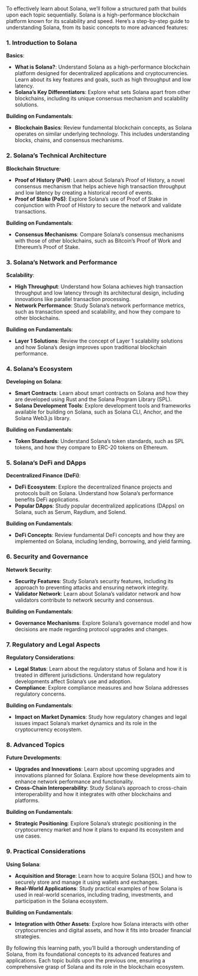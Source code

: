 To effectively learn about Solana, we’ll follow a structured path that builds upon each topic sequentially. Solana is a high-performance blockchain platform known for its scalability and speed. Here’s a step-by-step guide to understanding Solana, from its basic concepts to more advanced features:

### 1. **Introduction to Solana**

   **Basics**:
   - **What is Solana?**: Understand Solana as a high-performance blockchain platform designed for decentralized applications and cryptocurrencies. Learn about its key features and goals, such as high throughput and low latency.
   - **Solana’s Key Differentiators**: Explore what sets Solana apart from other blockchains, including its unique consensus mechanism and scalability solutions.

   **Building on Fundamentals**:
   - **Blockchain Basics**: Review fundamental blockchain concepts, as Solana operates on similar underlying technology. This includes understanding blocks, chains, and consensus mechanisms.

### 2. **Solana’s Technical Architecture**

   **Blockchain Structure**:
   - **Proof of History (PoH)**: Learn about Solana’s Proof of History, a novel consensus mechanism that helps achieve high transaction throughput and low latency by creating a historical record of events.
   - **Proof of Stake (PoS)**: Explore Solana’s use of Proof of Stake in conjunction with Proof of History to secure the network and validate transactions.

   **Building on Fundamentals**:
   - **Consensus Mechanisms**: Compare Solana’s consensus mechanisms with those of other blockchains, such as Bitcoin’s Proof of Work and Ethereum’s Proof of Stake.

### 3. **Solana’s Network and Performance**

   **Scalability**:
   - **High Throughput**: Understand how Solana achieves high transaction throughput and low latency through its architectural design, including innovations like parallel transaction processing.
   - **Network Performance**: Study Solana’s network performance metrics, such as transaction speed and scalability, and how they compare to other blockchains.

   **Building on Fundamentals**:
   - **Layer 1 Solutions**: Review the concept of Layer 1 scalability solutions and how Solana’s design improves upon traditional blockchain performance.

### 4. **Solana’s Ecosystem**

   **Developing on Solana**:
   - **Smart Contracts**: Learn about smart contracts on Solana and how they are developed using Rust and the Solana Program Library (SPL).
   - **Solana Development Tools**: Explore development tools and frameworks available for building on Solana, such as Solana CLI, Anchor, and the Solana Web3.js library.

   **Building on Fundamentals**:
   - **Token Standards**: Understand Solana’s token standards, such as SPL tokens, and how they compare to ERC-20 tokens on Ethereum.

### 5. **Solana’s DeFi and DApps**

   **Decentralized Finance (DeFi)**:
   - **DeFi Ecosystem**: Explore the decentralized finance projects and protocols built on Solana. Understand how Solana’s performance benefits DeFi applications.
   - **Popular DApps**: Study popular decentralized applications (DApps) on Solana, such as Serum, Raydium, and Solend.

   **Building on Fundamentals**:
   - **DeFi Concepts**: Review fundamental DeFi concepts and how they are implemented on Solana, including lending, borrowing, and yield farming.

### 6. **Security and Governance**

   **Network Security**:
   - **Security Features**: Study Solana’s security features, including its approach to preventing attacks and ensuring network integrity.
   - **Validator Network**: Learn about Solana’s validator network and how validators contribute to network security and consensus.

   **Building on Fundamentals**:
   - **Governance Mechanisms**: Explore Solana’s governance model and how decisions are made regarding protocol upgrades and changes.

### 7. **Regulatory and Legal Aspects**

   **Regulatory Considerations**:
   - **Legal Status**: Learn about the regulatory status of Solana and how it is treated in different jurisdictions. Understand how regulatory developments affect Solana’s use and adoption.
   - **Compliance**: Explore compliance measures and how Solana addresses regulatory concerns.

   **Building on Fundamentals**:
   - **Impact on Market Dynamics**: Study how regulatory changes and legal issues impact Solana’s market dynamics and its role in the cryptocurrency ecosystem.

### 8. **Advanced Topics**

   **Future Developments**:
   - **Upgrades and Innovations**: Learn about upcoming upgrades and innovations planned for Solana. Explore how these developments aim to enhance network performance and functionality.
   - **Cross-Chain Interoperability**: Study Solana’s approach to cross-chain interoperability and how it integrates with other blockchains and platforms.

   **Building on Fundamentals**:
   - **Strategic Positioning**: Explore Solana’s strategic positioning in the cryptocurrency market and how it plans to expand its ecosystem and use cases.

### 9. **Practical Considerations**

   **Using Solana**:
   - **Acquisition and Storage**: Learn how to acquire Solana (SOL) and how to securely store and manage it using wallets and exchanges.
   - **Real-World Applications**: Study practical examples of how Solana is used in real-world scenarios, including trading, investments, and participation in the Solana ecosystem.

   **Building on Fundamentals**:
   - **Integration with Other Assets**: Explore how Solana interacts with other cryptocurrencies and digital assets, and how it fits into broader financial strategies.

By following this learning path, you’ll build a thorough understanding of Solana, from its foundational concepts to its advanced features and applications. Each topic builds upon the previous one, ensuring a comprehensive grasp of Solana and its role in the blockchain ecosystem.